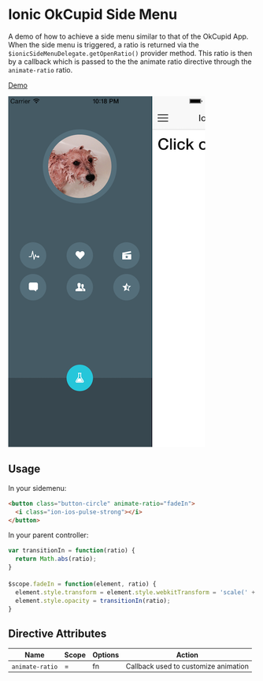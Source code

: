 Ionic OkCupid Side Menu
===================

A demo of how to achieve a side menu similar to that of the OkCupid App.
When the side menu is triggered, a ratio is returned via the `$ionicSideMenuDelegate.getOpenRatio()` provider method.
This ratio is then by a callback which is passed to the the animate ratio directive through
the `animate-ratio` ratio.

[Demo](http://codepen.io/loringdodge/pen/YXvGjX)

![Screenshot](screenshots/iphone.png)

## Usage

In your sidemenu:
```html
<button class="button-circle" animate-ratio="fadeIn">
  <i class="ion-ios-pulse-strong"></i>
</button>
```

In your parent controller:
```js
var transitionIn = function(ratio) {
  return Math.abs(ratio);
}

$scope.fadeIn = function(element, ratio) {
  element.style.transform = element.style.webkitTransform = 'scale(' + transitionIn(ratio) + ')';
  element.style.opacity = transitionIn(ratio);
}
```

## Directive Attributes

| Name                   | Scope  | Options| Action                                                        |
|------------------------|--------|--------|---------------------------------------------------------------|
| `animate-ratio`        | =      | fn     | Callback used to customize animation                          |








